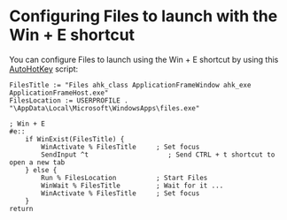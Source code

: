 # Configuring Files to launch with the Win + E shortcut
You can configure Files to launch using the Win + E shortcut by using this [AutoHotKey](https://www.autohotkey.com/) script:
```
FilesTitle := "Files ahk_class ApplicationFrameWindow ahk_exe ApplicationFrameHost.exe"
FilesLocation := USERPROFILE . "\AppData\Local\Microsoft\WindowsApps\files.exe"

; Win + E
#e::
    if WinExist(FilesTitle) {
        WinActivate % FilesTitle     ; Set focus
        SendInput ^t                    ; Send CTRL + t shortcut to open a new tab
    } else {
        Run % FilesLocation          ; Start Files
        WinWait % FilesTitle         ; Wait for it ...
        WinActivate % FilesTitle     ; Set focus
    }
return
```